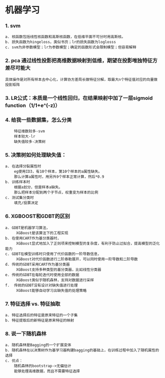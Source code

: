 # 机器学习 

### 1. svm
	a. 核函数包括线性核函数和高斯核函数，在低维平面不可分时用高斯核。
  	b. 损失函数为hingeloss，类似书页；lr的损失函数为loglosss
  	c. svm为非参数模型；lr为参数模型；确定的函数形式会限制模型；但容易解释
  
### 2. pca 通过线性投影把高维数据映射到低维，期望在投影唯独特征方差尽可能大
	具体操作是对所有样本去中心化，计算协方差局长做特征分解，取最大n个特征值对应的向量做投影矩阵

### 3. LR公式：本质是一个线性回归，在结果映射中加了一层sigmoid function（1/1+e^(-z)）

### 4. 给我一些数据集，怎么分类
		特征维数较多-svm
		样本较大-lr
		缺失值较多-决策树

### 5. 决策树如何处理缺失值：
	a. 在选择分裂属性时
		eg使用ID3，有10个样本，第10个样本的a属性缺失。
		那么计算a属性时，用另外9个样本正常计算，然后*0.9
	b. 训练样本时
		根据a划分，但是样本a缺失。
		那么把样本分配到两个子节点，权重变为样本的比例
	c. 测试集分类时
		填充/投票决定

### 6. XGBOOST和GDBT的区别
	a. GDBT是机器学习算法，
		 XGBoost是该算法下的工程实现
	b. 在使用CART作为基分类器时，
		 XGBoost显式地加入了正则项来控制模型的复杂度，有利于防止过拟合，提高模型的泛化能力
	c. GDBT在模型训练时只使用了代价函数的一阶导数信息，
		 XGBoost对代价函数进行二阶泰勒展开，可以同时使用一阶导数和二阶导数
	d. 传统的GDBT采用CART作为基分类器
		 XGBoost支持多种类型的基分类器，比如线性分类器
	e. 传统的GDBT在每轮迭代时使用全部的数据
		 XGBoost类似于随机森林，支持对数据进行采样
	f.  传统的GDBT没有设计对缺失值进行处理
		 XGBoost能够自动学习出缺失值的处理策略

### 7. 特征选择 vs. 特征抽取
	a. 特征选择后的特征是原来特征的一个子集
	b. 特征提取后的新特征是原来特征的映射

### 8. 说一下随机森林
	a. 随机森林是Bagging的一个扩展变体
	b. 随机森林在以决策树作为基学习器构建bagging的基础上，在训练过程中加入了随机属性的选择
	c. 优点：
		随机森林的bootstrap->无偏估计
		能够处理高维数据，而且不需要特征选择
